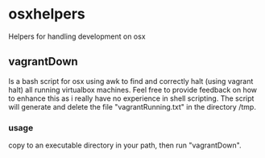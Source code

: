 # osxhelpers
Helpers for handling development on osx

## vagrantDown
Is a bash script for osx using awk to find and correctly halt (using vagrant halt) all running virtualbox machines.
Feel free to provide feedback on how to enhance this as i really have no experience in shell scripting.
The script will generate and delete the file "vagrantRunning.txt" in the directory /tmp.

### usage
copy to an executable directory in your path, then run "vagrantDown".
